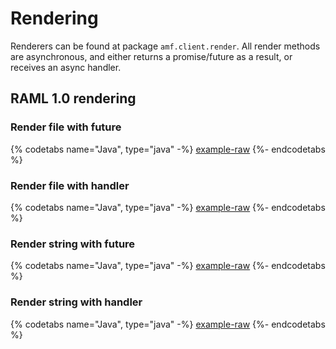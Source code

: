 # Rendering

Renderers can be found at package ```amf.client.render```. All render methods are asynchronous, and either returns a promise/future as a result, or receives an async handler.

## RAML 1.0 rendering

### Render file with future

{% codetabs name="Java", type="java" -%}
[example-raw](https://raw.githubusercontent.com/mulesoft/amf-examples/v1.3.1/src/main/java/co/acme/render/Raml10Rendering.java#raml-10-render-file-future)
{%- endcodetabs %}

### Render file with handler

{% codetabs name="Java", type="java" -%}
[example-raw](https://raw.githubusercontent.com/mulesoft/amf-examples/v1.3.1/src/main/java/co/acme/render/Raml10Rendering.java#raml-10-render-file-handler)
{%- endcodetabs %}

### Render string with future

{% codetabs name="Java", type="java" -%}
[example-raw](https://raw.githubusercontent.com/mulesoft/amf-examples/v1.3.1/src/main/java/co/acme/render/Raml10Rendering.java#raml-10-render-string-future)
{%- endcodetabs %}


### Render string with handler

{% codetabs name="Java", type="java" -%}
[example-raw](https://raw.githubusercontent.com/mulesoft/amf-examples/v1.3.1/src/main/java/co/acme/render/Raml10Rendering.java#raml-10-render-string-handler)
{%- endcodetabs %}
